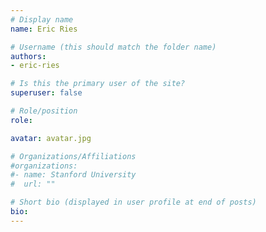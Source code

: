 ```yaml
---
# Display name
name: Eric Ries

# Username (this should match the folder name)
authors:
- eric-ries

# Is this the primary user of the site?
superuser: false

# Role/position
role:

avatar: avatar.jpg

# Organizations/Affiliations
#organizations:
#- name: Stanford University
#  url: ""

# Short bio (displayed in user profile at end of posts)
bio:
---
```

